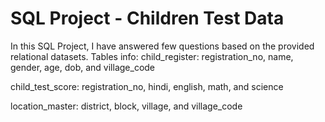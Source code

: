 # SQL Project - Children Test Data
In this SQL Project, I have answered few questions based on the provided relational datasets.
Tables info:
child_register: registration_no, name, gender, age, dob, and village_code

child_test_score: registration_no, hindi, english, math, and science

location_master: district, block, village, and village_code
